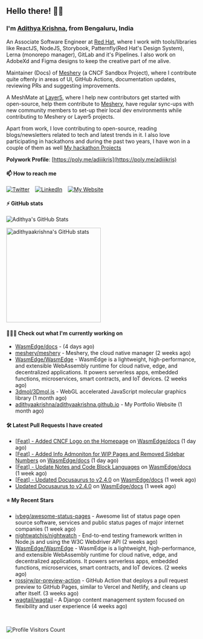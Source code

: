 ## Hello there! 👋🏻
  
### I'm [Adithya Krishna](https://adithyaakrishna.github.io/), from <b>Bengaluru, India</b></br>

An Associate Software Engineer at [Red Hat](https://www.redhat.com), where I work with tools/libraries like ReactJS, NodeJS, Storybook, Patternfly(Red Hat's Design System), Lerna (monorepo manager), GitLab and it's Pipelines. I also work on AdobeXd and Figma designs to keep the creative part of me alive.

Maintainer (Docs) of [Meshery](https://github.com/meshery) (a CNCF Sandbox Project), where I contribute quite oftenly in areas of UI, GitHub Actions, documentation updates, reviewing PRs and suggesting improvements.

A MeshMate at [Layer5](https://layer5.io), where I help new contributors get started with open-source, help them contribute to [Meshery](https://github.com/meshery), have regular sync-ups with new community members to set-up their local dev environments while contributing to Meshery or Layer5 projects.

Apart from work, I love contributing to open-source, reading blogs/newsletters related to tech and latest trends in it. I also love participating in hackathons and during the past two years, I have won in a couple of them as well [My hackathon Projects](http://bit.ly/adikris-hackathons)

**Polywork Profile**: [https://poly.me/adiiikris](https://poly.me/adiiikris)

#### 📫 How to reach me

[![Twitter](https://img.shields.io/badge/-@adii_kris-%231DA1F2?style=for-the-badge&logo=twitter&logoColor=ffffff)](https://twitter.com/adii_kris) &ensp;
[![LinkedIn](https://img.shields.io/badge/-Adithya%20Krishna-%230A67C3?style=for-the-badge&logo=linkedin&logoColor=ffffff)](https://www.linkedin.com/in/adiiikris/) &ensp;
[![My Website](https://img.shields.io/badge/-My%20Website-%230A67C3?style=for-the-badge)](https://adithyaakrishna.github.io/)


#### ⚡️ GitHub stats

![Adithya's GitHub Stats](https://github-readme-stats.vercel.app/api?username=adithyaakrishna&show_icons=true&hide_border=true&title_color=fff&icon_color=79ff97&text_color=9f9f9f&bg_color=151515)


<a href="https://quine.sh/profile/adithyaakrishna"><img src="https://stats.quine.sh/adithyaakrishna/github?simple=true" alt="adithyaakrishna's GitHub stats" width="250px"></a>

#### 🧑🏻‍💻 Check out what I'm currently working on

- [WasmEdge/docs](https://github.com/WasmEdge/docs) -  (4 days ago)
- [meshery/meshery](https://github.com/meshery/meshery) - Meshery, the cloud native manager (2 weeks ago)
- [WasmEdge/WasmEdge](https://github.com/WasmEdge/WasmEdge) - WasmEdge is a lightweight, high-performance, and extensible WebAssembly runtime for cloud native, edge, and decentralized applications. It powers serverless apps, embedded functions, microservices, smart contracts, and IoT devices. (2 weeks ago)
- [3dmol/3Dmol.js](https://github.com/3dmol/3Dmol.js) - WebGL accelerated JavaScript molecular graphics library (1 month ago)
- [adithyaakrishna/adithyaakrishna.github.io](https://github.com/adithyaakrishna/adithyaakrishna.github.io) - My Portfolio Website (1 month ago)

#### 🛠 Latest Pull Requests I have created

- [[Feat] - Added CNCF Logo on the Homepage](https://github.com/WasmEdge/docs/pull/59) on [WasmEdge/docs](https://github.com/WasmEdge/docs) (1 day ago)
- [[Feat] - Added Info Admoniton for WIP Pages and Removed Sidebar Numbers](https://github.com/WasmEdge/docs/pull/58) on [WasmEdge/docs](https://github.com/WasmEdge/docs) (1 day ago)
- [[Feat] - Update Notes and Code Block Languages](https://github.com/WasmEdge/docs/pull/38) on [WasmEdge/docs](https://github.com/WasmEdge/docs) (1 week ago)
- [[Feat] - Updated Docusaurus to v2.4.0](https://github.com/WasmEdge/docs/pull/30) on [WasmEdge/docs](https://github.com/WasmEdge/docs) (1 week ago)
- [Updated Docusaurus to v2.4.0](https://github.com/WasmEdge/docs/pull/29) on [WasmEdge/docs](https://github.com/WasmEdge/docs) (1 week ago)

#### ⭐ My Recent Stars

- [ivbeg/awesome-status-pages](https://github.com/ivbeg/awesome-status-pages) - Awesome list of status page open source software, services and public status pages of major internet companies (1 week ago)
- [nightwatchjs/nightwatch](https://github.com/nightwatchjs/nightwatch) - End-to-end testing framework written in Node.js and using the W3C Webdriver API (2 weeks ago)
- [WasmEdge/WasmEdge](https://github.com/WasmEdge/WasmEdge) - WasmEdge is a lightweight, high-performance, and extensible WebAssembly runtime for cloud native, edge, and decentralized applications. It powers serverless apps, embedded functions, microservices, smart contracts, and IoT devices. (2 weeks ago)
- [rossjrw/pr-preview-action](https://github.com/rossjrw/pr-preview-action) - GitHub Action that deploys a pull request preview to GitHub Pages, similar to Vercel and Netlify, and cleans up after itself. (3 weeks ago)
- [wagtail/wagtail](https://github.com/wagtail/wagtail) - A Django content management system focused on flexibility and user experience (4 weeks ago)

<br> 

![Profile Visitors Count](https://profile-counter.glitch.me/adithyaakrishna/count.svg)
